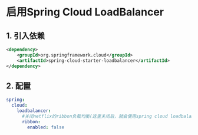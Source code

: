 # 启用Spring Cloud LoadBalancer
## 1. 引入依赖
```xml
<dependency>
    <groupId>org.springframework.cloud</groupId>
    <artifactId>spring-cloud-starter-loadbalancer</artifactId>
</dependency>
```
## 2. 配置
```yaml
spring:
  cloud:
    loadbalancer:
      #关闭netflix的ribbon负载均衡(这里关闭后，就会使用spring cloud loadbalancer的负载均衡，maven依赖中可以不用排除netflix的ribbon包)
      ribbon:
        enabled: false
```